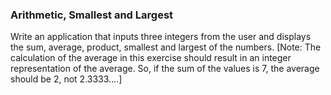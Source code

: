 ### Arithmetic, Smallest and Largest

Write an application that inputs three integers from the
user and displays the sum, average, product, smallest and largest of the numbers. [Note: The calculation of the average in this exercise should result in an integer
representation of the average. So, if the sum of the values is 7, the average should be 2, not
2.3333….]